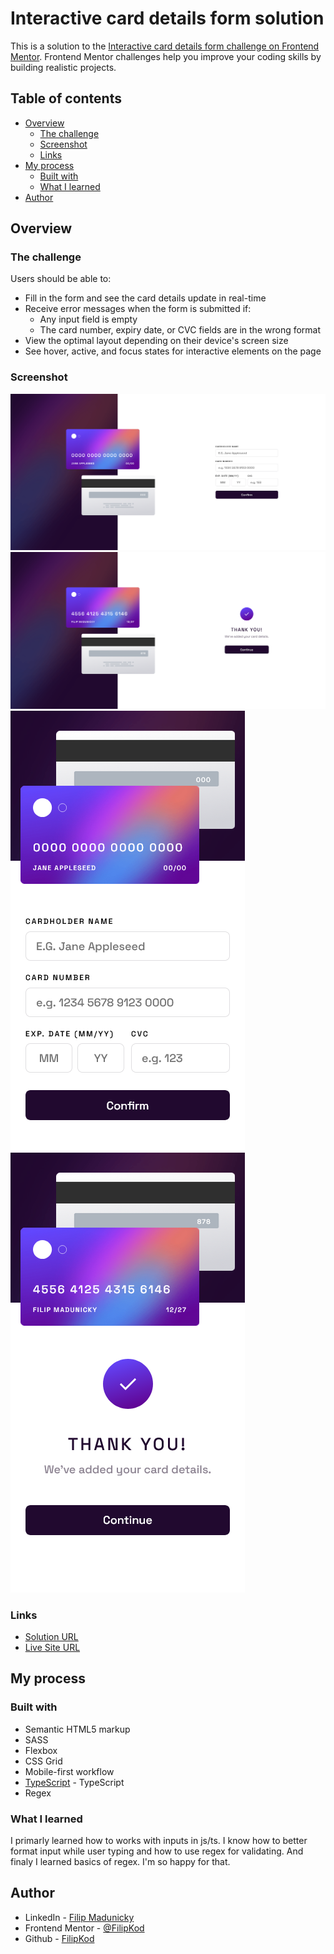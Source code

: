 # Interactive card details form solution

This is a solution to the [Interactive card details form challenge on Frontend Mentor](https://www.frontendmentor.io/challenges/interactive-card-details-form-XpS8cKZDWw). Frontend Mentor challenges help you improve your coding skills by building realistic projects.

## Table of contents

- [Overview](#overview)
  - [The challenge](#the-challenge)
  - [Screenshot](#screenshot)
  - [Links](#links)
- [My process](#my-process)
  - [Built with](#built-with)
  - [What I learned](#what-i-learned)
- [Author](#author)

## Overview

### The challenge

Users should be able to:

- Fill in the form and see the card details update in real-time
- Receive error messages when the form is submitted if:
  - Any input field is empty
  - The card number, expiry date, or CVC fields are in the wrong format
- View the optimal layout depending on their device's screen size
- See hover, active, and focus states for interactive elements on the page

### Screenshot

![](./design/desktop.png)
![](./design/desktop-thank-you.png)
![](./design/mobile.png)
![](./design/mobile-thank-you.png)

### Links

- [Solution URL](https://github.com/FilipKod/interactive-card-details-form)
- [Live Site URL](https://interactive-card-filipkod.netlify.app/)

## My process

### Built with

- Semantic HTML5 markup
- SASS
- Flexbox
- CSS Grid
- Mobile-first workflow
- [TypeScript](https://www.typescriptlang.org/) - TypeScript
- Regex

### What I learned

I primarly learned how to works with inputs in js/ts. I know how to better format input while user typing and how to use regex for validating. And finaly I learned basics of regex. I'm so happy for that.

## Author

- LinkedIn - [Filip Madunicky](https://www.linkedin.com/in/madunickyfilip/)
- Frontend Mentor - [@FilipKod](https://www.frontendmentor.io/profile/FilipKod)
- Github - [FilipKod](https://github.com/FilipKod)
